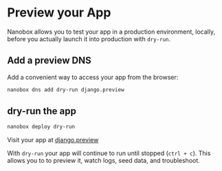 # Preview your App

Nanobox allows you to test your app in a production environment, locally, before you actually launch it into production with `dry-run`.

## Add a preview DNS
Add a convenient way to access your app from the browser:

```bash
nanobox dns add dry-run django.preview
```

## dry-run the app

```bash
nanobox deploy dry-run
```

Visit your app at <a href="http://django.preview" target="\_blank">django.preview</a>

With `dry-run` your app will continue to run until stopped (`ctrl + c`). This allows you to to preview it, watch logs, seed data, and troubleshoot.
